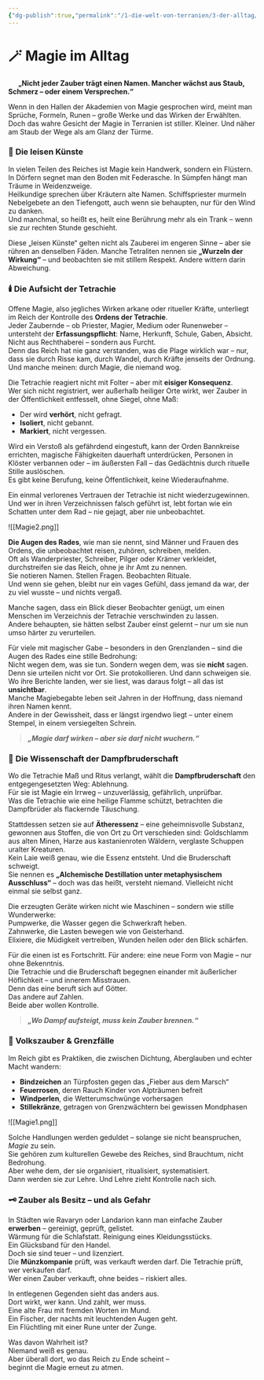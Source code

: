 ```yaml
---
{"dg-publish":true,"permalink":"/1-die-welt-von-terranien/3-der-alltag/magie-im-alltag/"}
---
```


# 🪄 **Magie im Alltag**
$\quad$
**„Nicht jeder Zauber trägt einen Namen. Mancher wächst aus Staub, Schmerz – oder einem Versprechen.“**

Wenn in den Hallen der Akademien von Magie gesprochen wird, meint man Sprüche, Formeln, Runen – große Werke und das Wirken der Erwählten. Doch das wahre Gesicht der Magie in Terranien ist stiller. Kleiner. Und näher am Staub der Wege als am Glanz der Türme.

### 🌾 **Die leisen Künste**

In vielen Teilen des Reiches ist Magie kein Handwerk, sondern ein Flüstern.  
In Dörfern segnet man den Boden mit Federasche. In Sümpfen hängt man Träume in Weidenzweige.  
Heilkundige sprechen über Kräutern alte Namen. Schiffspriester murmeln Nebelgebete an den Tiefengott, auch wenn sie behaupten, nur für den Wind zu danken.  
Und manchmal, so heißt es, heilt eine Berührung mehr als ein Trank – wenn sie zur rechten Stunde geschieht.

Diese „leisen Künste“ gelten nicht als Zauberei im engeren Sinne – aber sie rühren an denselben Fäden. Manche Tetraliten nennen sie **„Wurzeln der Wirkung“** – und beobachten sie mit stillem Respekt. Andere wittern darin Abweichung.

### 🕯️ **Die Aufsicht der Tetrachie**

Offene Magie, also jegliches Wirken arkane oder ritueller Kräfte, unterliegt im Reich der Kontrolle des **Ordens der Tetrachie**.  
Jeder Zaubernde – ob Priester, Magier, Medium oder Runenweber – untersteht der **Erfassungspflicht**: Name, Herkunft, Schule, Gaben, Absicht.  
Nicht aus Rechthaberei – sondern aus Furcht.  
Denn das Reich hat nie ganz verstanden, was die Plage wirklich war – nur, dass sie durch Risse kam, durch Wandel, durch Kräfte jenseits der Ordnung. Und manche meinen: durch Magie, die niemand wog.

Die Tetrachie reagiert nicht mit Folter – aber mit **eisiger Konsequenz**.  
Wer sich nicht registriert, wer außerhalb heiliger Orte wirkt, wer Zauber in der Öffentlichkeit entfesselt, ohne Siegel, ohne Maß:

- Der wird **verhört**, nicht gefragt.
- **Isoliert**, nicht gebannt.
- **Markiert**, nicht vergessen.

Wird ein Verstoß als gefährdend eingestuft, kann der Orden Bannkreise errichten, magische Fähigkeiten dauerhaft unterdrücken, Personen in Klöster verbannen oder – im äußersten Fall – das Gedächtnis durch rituelle Stille auslöschen.  
Es gibt keine Berufung, keine Öffentlichkeit, keine Wiederaufnahme.

Ein einmal verlorenes Vertrauen der Tetrachie ist nicht wiederzugewinnen.  
Und wer in ihren Verzeichnissen falsch geführt ist, lebt fortan wie ein Schatten unter dem Rad – nie gejagt, aber nie unbeobachtet.

![[Magie2.png]]

**Die Augen des Rades**, wie man sie nennt, sind Männer und Frauen des Ordens, die unbeobachtet reisen, zuhören, schreiben, melden.  
Oft als Wanderpriester, Schreiber, Pilger oder Krämer verkleidet, durchstreifen sie das Reich, ohne je ihr Amt zu nennen.  
Sie notieren Namen. Stellen Fragen. Beobachten Rituale.  
Und wenn sie gehen, bleibt nur ein vages Gefühl, dass jemand da war, der zu viel wusste – und nichts vergaß.

Manche sagen, dass ein Blick dieser Beobachter genügt, um einen Menschen im Verzeichnis der Tetrachie verschwinden zu lassen.  
Andere behaupten, sie hätten selbst Zauber einst gelernt – nur um sie nun umso härter zu verurteilen.

Für viele mit magischer Gabe – besonders in den Grenzlanden – sind die Augen des Rades eine stille Bedrohung:  
Nicht wegen dem, was sie tun. Sondern wegen dem, was sie **nicht** sagen.  
Denn sie urteilen nicht vor Ort. Sie protokollieren. Und dann schweigen sie.  
Wo ihre Berichte landen, wer sie liest, was daraus folgt – all das ist **unsichtbar**.  
Manche Magiebegabte leben seit Jahren in der Hoffnung, dass niemand ihren Namen kennt.  
Andere in der Gewissheit, dass er längst irgendwo liegt – unter einem Stempel, in einem versiegelten Schrein.

> **_„Magie darf wirken – aber sie darf nicht wuchern.“_**

### 🔬 **Die Wissenschaft der Dampfbruderschaft**

Wo die Tetrachie Maß und Ritus verlangt, wählt die **Dampfbruderschaft** den entgegengesetzten Weg: Ablehnung.  
Für sie ist Magie ein Irrweg – unzuverlässig, gefährlich, unprüfbar.  
Was die Tetrachie wie eine heilige Flamme schützt, betrachten die Dampfbrüder als flackernde Täuschung.

Stattdessen setzen sie auf **Ätheressenz** – eine geheimnisvolle Substanz, gewonnen aus Stoffen, die von Ort zu Ort verschieden sind: Goldschlamm aus alten Minen, Harze aus kastanienroten Wäldern, verglaste Schuppen uralter Kreaturen.  
Kein Laie weiß genau, wie die Essenz entsteht. Und die Bruderschaft schweigt.  
Sie nennen es **„Alchemische Destillation unter metaphysischem Ausschluss“** – doch was das heißt, versteht niemand. Vielleicht nicht einmal sie selbst ganz.

Die erzeugten Geräte wirken nicht wie Maschinen – sondern wie stille Wunderwerke:  
Pumpwerke, die Wasser gegen die Schwerkraft heben.  
Zahnwerke, die Lasten bewegen wie von Geisterhand.  
Elixiere, die Müdigkeit vertreiben, Wunden heilen oder den Blick schärfen.

Für die einen ist es Fortschritt. Für andere: eine neue Form von Magie – nur ohne Bekenntnis.  
Die Tetrachie und die Bruderschaft begegnen einander mit äußerlicher Höflichkeit – und innerem Misstrauen.  
Denn das eine beruft sich auf Götter.  
Das andere auf Zahlen.  
Beide aber wollen Kontrolle.

> **_„Wo Dampf aufsteigt, muss kein Zauber brennen.“_**

### 🧶 **Volkszauber & Grenzfälle**

Im Reich gibt es Praktiken, die zwischen Dichtung, Aberglauben und echter Macht wandern:

- **Bindzeichen** an Türpfosten gegen das „Fieber aus dem Marsch“
- **Feuerrosen**, deren Rauch Kinder von Alpträumen befreit
- **Windperlen**, die Wetterumschwünge vorhersagen
- **Stillekränze**, getragen von Grenzwächtern bei gewissen Mondphasen

![[Magie1.png]]

Solche Handlungen werden geduldet – solange sie nicht beanspruchen, _Magie_ zu sein.  
Sie gehören zum kulturellen Gewebe des Reiches, sind Brauchtum, nicht Bedrohung.  
Aber wehe dem, der sie organisiert, ritualisiert, systematisiert.  
Dann werden sie zur Lehre. Und Lehre zieht Kontrolle nach sich.

### 🗝️ **Zauber als Besitz – und als Gefahr**

In Städten wie Ravaryn oder Landarion kann man einfache Zauber **erwerben** – gereinigt, geprüft, gelistet.  
Wärmung für die Schlafstatt. Reinigung eines Kleidungsstücks.  
Ein Glücksband für den Handel.  
Doch sie sind teuer – und lizenziert.  
Die **Münzkompanie** prüft, was verkauft werden darf. Die Tetrachie prüft, wer verkaufen darf.  
Wer einen Zauber verkauft, ohne beides – riskiert alles.

In entlegenen Gegenden sieht das anders aus.  
Dort wirkt, wer kann. Und zahlt, wer muss.  
Eine alte Frau mit fremden Worten im Mund.  
Ein Fischer, der nachts mit leuchtenden Augen geht.  
Ein Flüchtling mit einer Rune unter der Zunge.

Was davon Wahrheit ist?  
Niemand weiß es genau.  
Aber überall dort, wo das Reich zu Ende scheint –  
beginnt die Magie erneut zu atmen.